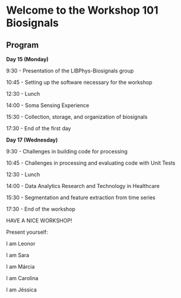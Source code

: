 # Welcome to the Workshop 101 Biosignals

## Program

**Day 15 (Monday)**

9:30 - Presentation of the LIBPhys-Biosignals group

10:45 - Setting up the software necessary for the workshop

12:30 - Lunch

14:00 - Soma Sensing Experience

15:30 - Collection, storage, and organization of biosignals

17:30 - End of the first day



**Day 17 (Wednesday)**

9:30 - Challenges in building code for processing

10:45 - Challenges in processing and evaluating code with Unit Tests

12:30 - Lunch

14:00 - Data Analytics Research and Technology in Healthcare

15:30 - Segmentation and feature extraction from time series

17:30 - End of the workshop

HAVE A NICE WORKSHOP!


Present yourself:

I am Leonor

I am Sara

I am Márcia

I am Carolina 

I am Jéssica